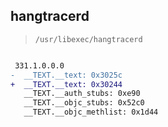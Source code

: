 ## hangtracerd

> `/usr/libexec/hangtracerd`

```diff

 331.1.0.0.0
-  __TEXT.__text: 0x3025c
+  __TEXT.__text: 0x30244
   __TEXT.__auth_stubs: 0xe90
   __TEXT.__objc_stubs: 0x52c0
   __TEXT.__objc_methlist: 0x1d44

```
